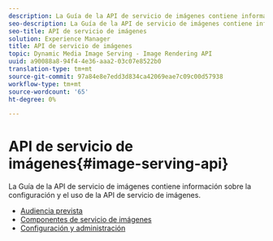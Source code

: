 ```yaml
---
description: La Guía de la API de servicio de imágenes contiene información sobre la configuración y el uso de la API de servicio de imágenes.
seo-description: La Guía de la API de servicio de imágenes contiene información sobre la configuración y el uso de la API de servicio de imágenes.
seo-title: API de servicio de imágenes
solution: Experience Manager
title: API de servicio de imágenes
topic: Dynamic Media Image Serving - Image Rendering API
uuid: a90088a8-94f4-4e36-aaa2-03c07e8522b0
translation-type: tm+mt
source-git-commit: 97a84e8e7edd3d834ca42069eae7c09c00d57938
workflow-type: tm+mt
source-wordcount: '65'
ht-degree: 0%

---
```



# API de servicio de imágenes{#image-serving-api}

La Guía de la API de servicio de imágenes contiene información sobre la configuración y el uso de la API de servicio de imágenes.

* [Audiencia prevista](c-intended-audience.md)
* [Componentes de servicio de imágenes](r-components.md)
* [Configuración y administración](c-configuration-and-administration/c-configuration-and-administration.md)
